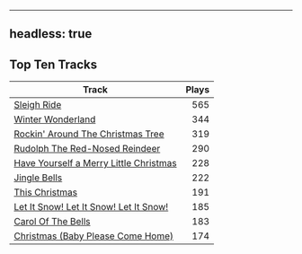 
---
headless: true
---

## Top Ten Tracks

| Track | Plays |
| --- |  ---: |
|[Sleigh Ride](/songs/sleigh-ride)| 565|
|[Winter Wonderland](/songs/winter-wonderland)| 344|
|[Rockin' Around The Christmas Tree](/songs/rockin-around-the-christmas-tree)| 319|
|[Rudolph The Red-Nosed Reindeer](/songs/rudolph-the-red-nosed-reindeer)| 290|
|[Have Yourself a Merry Little Christmas](/songs/have-yourself-a-merry-little-christmas)| 228|
|[Jingle Bells](/songs/jingle-bells)| 222|
|[This Christmas](/songs/this-christmas)| 191|
|[Let It Snow! Let It Snow! Let It Snow!](/songs/let-it-snow-let-it-snow-let-it-snow)| 185|
|[Carol Of The Bells](/songs/carol-of-the-bells)| 183|
|[Christmas (Baby Please Come Home)](/songs/christmas-baby-please-come-home)| 174|
